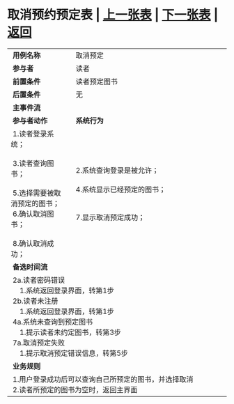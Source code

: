 # 取消预约预定表 | [上一张表](./usercase1.md) | [下一张表](./usercase3.md) | [返回](../README.md) 
<table>
    <tr>
        <td width="150"> <b>&nbsp;用例名称</b></td>
        <td colspan="2" width="600">&nbsp;取消预定</td>
    </tr>
    <tr>
        <td width="150"> <b>&nbsp;参与者</b></td>
        <td colspan="2" width="600">&nbsp;读者</td>
    </tr>
    <tr>
        <td width="150"> <b>&nbsp;前置条件</b></td>
        <td colspan="2" width="600">&nbsp;读者预定图书</td>
    </tr>
    <tr>
        <td width="150"> <b>&nbsp;后置条件</b></td>
        <td colspan="2" width="600">&nbsp;无</td>
    </tr>
    <tr>
        <td colspan="3" width="200"> <b>&nbsp;主事件流</b></td>
    </tr>
    <tr>
        <td colspan="2" width="180"> <b>&nbsp;参与者动作</b></td>
        <td width="410"> <b>&nbsp;系统行为</b></td>
    </tr>
    <tr>
        <td colspan="2" width="180">
            <span>&nbsp;1.读者登录系统；</span>
            <br>
            <span>&nbsp;</span>
            <br>
            <span>&nbsp;3.读者查询图书；</span>
            <br>
            <span>&nbsp;</span>
            <br>
            <span>&nbsp;5.选择需要被取消预定的图书；</span>
            <br>
            <span>&nbsp;6.确认取消图书；</span>
            <br>
            <span>&nbsp;</span>
            <br>
            <span>&nbsp;8.确认取消成功；</span>
        </td>
        <td width="410">
            <span>&nbsp;</span>
            <br>
            <span>&nbsp;2.系统查询登录是被允许；</span>
            <br>
            <span>&nbsp;</span>
            <br>
            <span>&nbsp;4.系统显示已经预定的图书；</span>
            <br>
            <span>&nbsp;</span>
            <br>
            <span>&nbsp;</span>
            <br>
            <span>&nbsp;7.显示取消预定成功；</span>
            <br>
            <span>&nbsp;</span>
        </td>
    </tr>
    <tr>
        <td colspan="3" width="200"> <b>&nbsp;备选时间流</b></td>
    </tr>
    <tr>
        <td colspan="3" width="200">
            <span>&nbsp;2a.读者密码错误</span>
            <br>
            <span>&nbsp;&emsp;1.系统返回登录界面，转第1步</span>
            <br>
            <span>&nbsp;2b.读者未注册</span>
            <br>
            <span>&nbsp;&emsp;1.系统返回登录界面，转第1步</span>
            <br>
            <span>&nbsp;4a.系统未查询到预定图书</span>
            <br>
            <span>&nbsp;&emsp;1.提示读者未约定图书，转第3步</span>
            <br>
            <span>&nbsp;7a.取消预定失败</span>
            <br>
            <span>&nbsp;&emsp;1.提示取消预定错误信息，转第5步</span>
        </td>
    </tr>
    <tr>
        <td colspan="3" width="200"> <b>&nbsp;业务规则</b></td>
    </tr>
    <tr>
        <td colspan="3" width="200">
            <span>&nbsp;1.用户登录成功后可以查询自己所预定的图书，并选择取消</span>
            <br>
            <span>&nbsp;2.读者所预定的图书为空时，返回主界面</span>
        </td>
    </tr>
</table>